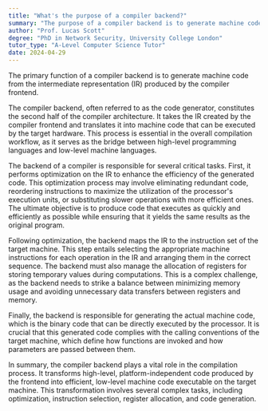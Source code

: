 ```yaml
---
title: "What's the purpose of a compiler backend?"
summary: "The purpose of a compiler backend is to generate machine code from the intermediate representation produced by the compiler frontend."
author: "Prof. Lucas Scott"
degree: "PhD in Network Security, University College London"
tutor_type: "A-Level Computer Science Tutor"
date: 2024-04-29
---
```


The primary function of a compiler backend is to generate machine code from the intermediate representation (IR) produced by the compiler frontend.

The compiler backend, often referred to as the code generator, constitutes the second half of the compiler architecture. It takes the IR created by the compiler frontend and translates it into machine code that can be executed by the target hardware. This process is essential in the overall compilation workflow, as it serves as the bridge between high-level programming languages and low-level machine languages.

The backend of a compiler is responsible for several critical tasks. First, it performs optimization on the IR to enhance the efficiency of the generated code. This optimization process may involve eliminating redundant code, reordering instructions to maximize the utilization of the processor's execution units, or substituting slower operations with more efficient ones. The ultimate objective is to produce code that executes as quickly and efficiently as possible while ensuring that it yields the same results as the original program.

Following optimization, the backend maps the IR to the instruction set of the target machine. This step entails selecting the appropriate machine instructions for each operation in the IR and arranging them in the correct sequence. The backend must also manage the allocation of registers for storing temporary values during computations. This is a complex challenge, as the backend needs to strike a balance between minimizing memory usage and avoiding unnecessary data transfers between registers and memory.

Finally, the backend is responsible for generating the actual machine code, which is the binary code that can be directly executed by the processor. It is crucial that this generated code complies with the calling conventions of the target machine, which define how functions are invoked and how parameters are passed between them.

In summary, the compiler backend plays a vital role in the compilation process. It transforms high-level, platform-independent code produced by the frontend into efficient, low-level machine code executable on the target machine. This transformation involves several complex tasks, including optimization, instruction selection, register allocation, and code generation.
    